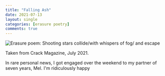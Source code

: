 ```yaml
---
title: "Falling Ash"
date: 2021-07-13
layout: single
categories: [erasure poetry]
comments: true
---
```


<img src="https://www.davidralphlewis.co.uk/assets/images/articles/2021/meteors.jpeg" alt="Erasure poem: Shooting stars collide/with whispers of fog/ and escape" title="More shiny markers, really determined to get my moneys worth." class="responsive"><br>

Taken from Crack Magazine, July 2021.

In rare personal news, I got engaged over the weekend to my partner of seven years, Mel. I'm ridiculously happy
